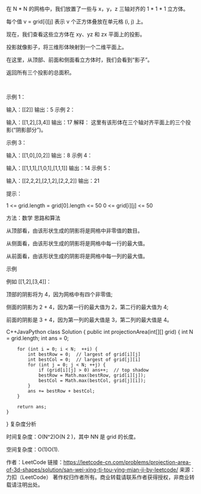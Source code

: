 在 N * N 的网格中，我们放置了一些与 x，y，z 三轴对齐的 1 * 1 * 1 立方体。

每个值 v = grid[i][j] 表示 v 个正方体叠放在单元格 (i, j) 上。

现在，我们查看这些立方体在 xy、yz 和 zx 平面上的投影。

投影就像影子，将三维形体映射到一个二维平面上。

在这里，从顶部、前面和侧面看立方体时，我们会看到“影子”。

返回所有三个投影的总面积。

 

示例 1：

输入：[[2]]
输出：5
示例 2：

输入：[[1,2],[3,4]]
输出：17
解释：
这里有该形体在三个轴对齐平面上的三个投影(“阴影部分”)。

示例 3：

输入：[[1,0],[0,2]]
输出：8
示例 4：

输入：[[1,1,1],[1,0,1],[1,1,1]]
输出：14
示例 5：

输入：[[2,2,2],[2,1,2],[2,2,2]]
输出：21
 

提示：

1 <= grid.length = grid[0].length <= 50
0 <= grid[i][j] <= 50


方法：数学
思路和算法

从顶部看，由该形状生成的阴影将是网格中非零值的数目。

从侧面看，由该形状生成的阴影将是网格中每一行的最大值。

从前面看，由该形状生成的阴影将是网格中每一列的最大值。

示例

例如 [[1,2],[3,4]]：

顶部的阴影将为 4，因为网格中有四个非零值;

侧面的阴影为 2 + 4，因为第一行的最大值为 2，第二行的最大值为 4;

前面的阴影是 3 + 4，因为第一列的最大值是 3，第二列的最大值是 4。

C++JavaPython
class Solution {
    public int projectionArea(int[][] grid) {
        int N = grid.length;
        int ans = 0;

        for (int i = 0; i < N;  ++i) {
            int bestRow = 0;  // largest of grid[i][j]
            int bestCol = 0;  // largest of grid[j][i]
            for (int j = 0; j < N; ++j) {
                if (grid[i][j] > 0) ans++;  // top shadow
                bestRow = Math.max(bestRow, grid[i][j]);
                bestCol = Math.max(bestCol, grid[j][i]);
            }
            ans += bestRow + bestCol;
        }

        return ans;
    }
}
复杂度分析

时间复杂度：O(N^2)O(N 
2
 )，其中 NN 是 grid 的长度。

空间复杂度：O(1)O(1).

作者：LeetCode
链接：https://leetcode-cn.com/problems/projection-area-of-3d-shapes/solution/san-wei-xing-ti-tou-ying-mian-ji-by-leetcode/
来源：力扣（LeetCode）
著作权归作者所有。商业转载请联系作者获得授权，非商业转载请注明出处。